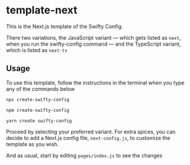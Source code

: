 # template-next

This is the Next.js template of the Swifty Config.

There two variations, the JavaScript variant &mdash; which gets listed as `next`, when you run the swifty-config command &mdash; and the TypeScript variant, which is listed as `next-ts`

## Usage

To use this template, follow the instructions in the terminal when you type any of the commands below

```bash
npx create-swifty-config

npm create-swifty-config

yarn create swifty-config

```

Proceed by selecting your preferred variant. For extra spices, you can decide to add a Next.js config file, `next-config.js`, to customize the template as you wish.

And as usual, start by editing `pages/index.js` to see the changes
